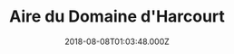 ---
date: 2018-08-08T01:03:48.000Z
title: Aire du Domaine d'Harcourt
latitude: 49.24265550502922
longitude: 0.7743344952478999
category: checkin
---